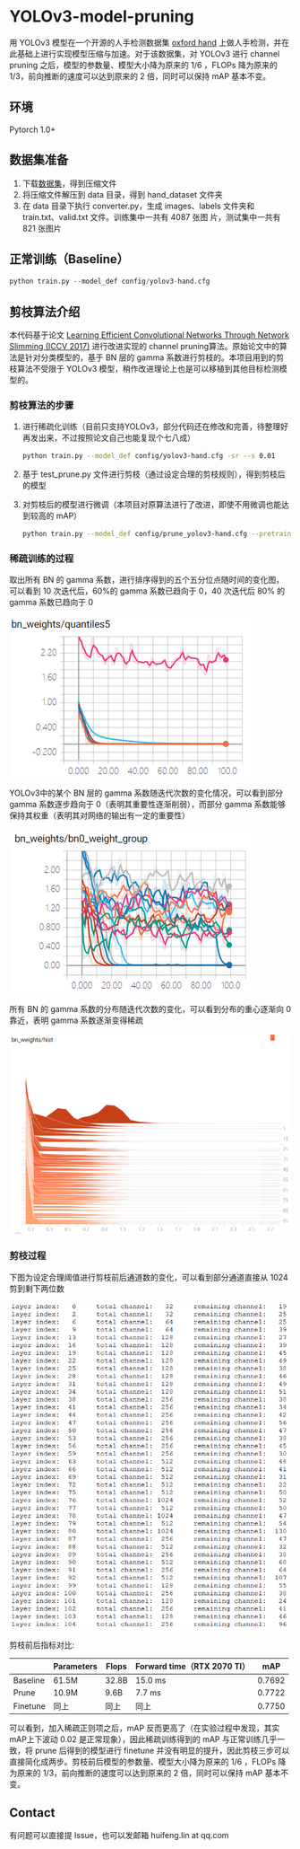# YOLOv3-model-pruning

用 YOLOv3 模型在一个开源的人手检测数据集 [oxford hand](http://www.robots.ox.ac.uk/~vgg/data/hands/) 上做人手检测，并在此基础上进行实现模型压缩与加速。对于该数据集，对 YOLOv3 进行 channel pruning 之后，模型的参数量、模型大小降为原来的 1/6 ，FLOPs 降为原来的 1/3，前向推断的速度可以达到原来的 2 倍，同时可以保持 mAP 基本不变。

## 环境

Pytorch 1.0+

## 数据集准备

1. 下载[数据集](http://www.robots.ox.ac.uk/~vgg/data/hands/downloads/hand_dataset.tar.gz)，得到压缩文件
2. 将压缩文件解压到 data 目录，得到 hand_dataset 文件夹
3. 在 data 目录下执行 converter.py，生成 images、labels 文件夹和 train.txt、valid.txt 文件。训练集中一共有 4087 张图
   片，测试集中一共有 821 张图片

## 正常训练（Baseline）

```python
python train.py --model_def config/yolov3-hand.cfg
```

## 剪枝算法介绍

本代码基于论文 [Learning Efficient Convolutional Networks Through Network Slimming (ICCV 2017)](http://openaccess.thecvf.com/content_iccv_2017/html/Liu_Learning_Efficient_Convolutional_ICCV_2017_paper.html) 进行改进实现的 channel pruning算法。原始论文中的算法是针对分类模型的，基于 BN 层的 gamma 系数进行剪枝的。本项目用到的剪枝算法不受限于 YOLOv3 模型，稍作改进理论上也是可以移植到其他目标检测模型的。

### 剪枝算法的步骤

1. 进行稀疏化训练（目前只支持YOLOv3，部分代码还在修改和完善，待整理好再发出来，不过按照论文自己也能复现个七八成）

   ```bash
   python train.py --model_def config/yolov3-hand.cfg -sr --s 0.01
   ```

2. 基于 test_prune.py 文件进行剪枝（通过设定合理的剪枝规则），得到剪枝后的模型

3. 对剪枝后的模型进行微调（本项目对原算法进行了改进，即使不用微调也能达到较高的 mAP）

   ```bash
   python train.py --model_def config/prune_yolov3-hand.cfg --pretrained_weights checkpoints/prune_yolov3_ckpt_n.pth
   ```

### 稀疏训练的过程

取出所有 BN 的 gamma 系数，进行排序得到的五个五分位点随时间的变化图，可以看到 10 次迭代后，60%的 gamma 系数已趋向于 0，40 次迭代后 80% 的 gamma 系数已趋向于 0

![](https://raw.githubusercontent.com/Lam1360/md-image/master/img/20190628202900.png)

YOLOv3中的某个 BN 层的 gamma 系数随迭代次数的变化情况，可以看到部分 gamma 系数逐步趋向于 0（表明其重要性逐渐削弱），而部分 gamma 系数能够保持其权重（表明其对网络的输出有一定的重要性）

![](https://raw.githubusercontent.com/Lam1360/md-image/master/img/20190628202755.png)

所有 BN 的 gamma 系数的分布随迭代次数的变化，可以看到分布的重心逐渐向 0 靠近，表明 gamma 系数逐渐变得稀疏

![](https://raw.githubusercontent.com/Lam1360/md-image/master/img/20190628203732.png)

### 剪枝过程

下图为设定合理阈值进行剪枝前后通道数的变化，可以看到部分通道直接从 1024 剪到剩下两位数

![](https://raw.githubusercontent.com/Lam1360/md-image/master/img/20190628205342.png)

剪枝前后指标对比:

|          | Parameters | Flops | Forward time（RTX 2070 TI） | mAP    |
| -------- | ---------- | ----- | --------------------------- | ------ |
| Baseline | 61.5M      | 32.8B | 15.0 ms                     | 0.7692 |
| Prune    | 10.9M      | 9.6B  | 7.7 ms                      | 0.7722 |
| Finetune | 同上       | 同上  | 同上                        | 0.7750 |

可以看到，加入稀疏正则项之后，mAP 反而更高了（在实验过程中发现，其实 mAP上下波动 0.02 是正常现象），因此稀疏训练得到的 mAP 与正常训练几乎一致，将 prune 后得到的模型进行 finetune 并没有明显的提升，因此剪枝三步可以直接简化成两步。剪枝前后模型的参数量、模型大小降为原来的 1/6 ，FLOPs 降为原来的 1/3，前向推断的速度可以达到原来的 2 倍，同时可以保持 mAP 基本不变。

## Contact

有问题可以直接提 Issue，也可以发邮箱 huifeng.lin at qq.com


